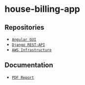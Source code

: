 # house-billing-app

## Repositories

- [`Angular GUI`](https://github.com/alexandermamaniy/devops-sec-house-billing-app-web-user-interface)
- [`Django REST-API`](https://github.com/alexandermamaniy/devops-sec-house-billing-rest-service)
- [`AWS Infrastructure`](https://github.com/alexandermamaniy/devops-sec-house-billing-app-deploy)

## Documentation
- [`PDF Report`](https://github.com/alexandermamaniy/house-billing-app/blob/main/document/house_billing_project.pdf)
